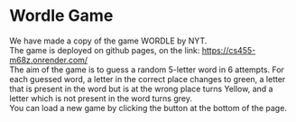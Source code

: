 # Wordle Game
We have made a copy of the game WORDLE by NYT.  
The game is deployed on github pages, on the link: https://cs455-m68z.onrender.com/  
The aim of the game is to guess a random 5-letter word in 6 attempts. For each guessed word, a letter in the correct place changes to green, a letter that is present in the word but is at the wrong place turns Yellow, and a letter which is not present in the word turns grey.  
You can load a new game by clicking the button at the bottom of the page.
